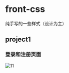 # front-css
纯手写的一些样式（设计为主）

## project1

### 登录和注册页面





![11](https://user-images.githubusercontent.com/39542575/197994180-e935972d-af53-4d7d-9926-520f1c35e642.gif)
